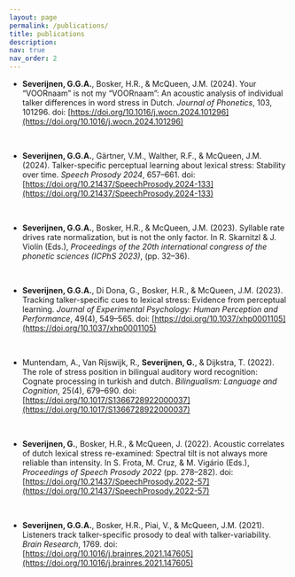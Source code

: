 ```yaml
---
layout: page
permalink: /publications/
title: publications
description:
nav: true
nav_order: 2
---
```


<!-- _pages/publications.md -->

<!-- Bibsearch Feature -->

- **Severĳnen, G.G.A.**, Bosker, H.R., & McQueen, J.M. (2024). Your “VOORnaam” is not my “VOORnaam”: An acoustic analysis of individual talker differences in word stress in Dutch. *Journal of Phonetics*, 103, 101296. doi: [https://doi.org/10.1016/j.wocn.2024.101296](https://doi.org/10.1016/j.wocn.2024.101296)  

&nbsp;&nbsp;&nbsp;&nbsp;&nbsp;&nbsp;<i class="fa-regular fa-file-pdf"></i>     &nbsp;<i class="fa-solid fa-database"></i>

- **Severĳnen, G.G.A.**, Gärtner, V.M., Walther, R.F., & McQueen, J.M. (2024). Talker-specific perceptual learning about lexical stress: Stability over time. *Speech Prosody 2024*, 657–661. doi: [https://doi.org/10.21437/SpeechProsody.2024-133](https://doi.org/10.21437/SpeechProsody.2024-133)

&nbsp;&nbsp;<i class="fa-regular fa-file-pdf"></i>     &nbsp;<i class="fa-solid fa-database"></i>

- **Severĳnen, G.G.A.**, Bosker, H.R., & McQueen, J.M. (2023). Syllable rate drives rate normalization,
but is not the only factor. In R. Skarnitzl & J. Violín (Eds.), *Proceedings of the 20th international congress of the phonetic sciences (ICPhS 2023)*, (pp. 32–36).

&nbsp;&nbsp;<i class="fa-regular fa-file-pdf"></i>     &nbsp;<i class="fa-solid fa-database"></i>

- **Severĳnen, G.G.A.**, Di Dona, G., Bosker, H.R., & McQueen, J.M. (2023). Tracking talker-specific cues
to lexical stress: Evidence from perceptual learning. *Journal of Experimental Psychology: Human Perception and Performance*, 49(4), 549–565. doi: [https://doi.org/10.1037/xhp0001105](https://doi.org/10.1037/xhp0001105)

&nbsp;&nbsp;<i class="fa-regular fa-file-pdf"></i>     &nbsp;<i class="fa-solid fa-database"></i>

- Muntendam, A., Van Rĳswĳk, R., **Severĳnen, G.**, & Dĳkstra, T. (2022). The role of stress position in
bilingual auditory word recognition: Cognate processing in turkish and dutch. *Bilingualism: Language and Cognition*, 25(4), 679–690. doi: [https://doi.org/10.1017/S1366728922000037](https://doi.org/10.1017/S1366728922000037)

&nbsp;&nbsp;<i class="fa-regular fa-file-pdf"></i>     &nbsp;<i class="fa-solid fa-database"></i>

- **Severĳnen, G.**, Bosker, H.R., & McQueen, J. (2022). Acoustic correlates of dutch lexical stress
re-examined: Spectral tilt is not always more reliable than intensity. In S. Frota, M. Cruz, & M. Vigário
(Eds.), *Proceedings of Speech Prosody 2022* (pp. 278–282). doi: [https://doi.org/10.21437/SpeechProsody.2022-57](https://doi.org/10.21437/SpeechProsody.2022-57)

&nbsp;&nbsp;<i class="fa-regular fa-file-pdf"></i>     &nbsp;<i class="fa-solid fa-database"></i>

- **Severĳnen, G.G.A.**, Bosker, H.R., Piai, V., & McQueen, J.M. (2021). Listeners track talker-specific
prosody to deal with talker-variability. *Brain Research*, 1769. doi: [https://doi.org/10.1016/j.brainres.2021.147605](https://doi.org/10.1016/j.brainres.2021.147605)

&nbsp;&nbsp;<i class="fa-regular fa-file-pdf"></i>     &nbsp;<i class="fa-solid fa-database"></i>
